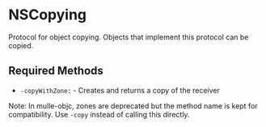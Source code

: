 # NSCopying

Protocol for object copying. Objects that implement this protocol can be copied.

## Required Methods

- `-copyWithZone:` - Creates and returns a copy of the receiver

Note: In mulle-objc, zones are deprecated but the method name is kept for compatibility. Use `-copy` instead of calling this directly.
